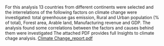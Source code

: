 For this analysis 13 countries from different continents were selected and the interrelations of the 
following factors on climate change were investigated: total greenhouse gas emission, Rural and Urban 
population (% of total), Forest area, Arable land, Manufacturing revenue and GDP.
The analysis found some correlations between the factors and causes behind them were investigated
The attached PDF provides full Insights to climate chage analysis.
[Climate Change_report.pdf](https://github.com/user-attachments/files/15764680/Climate.Change_report.pdf)
